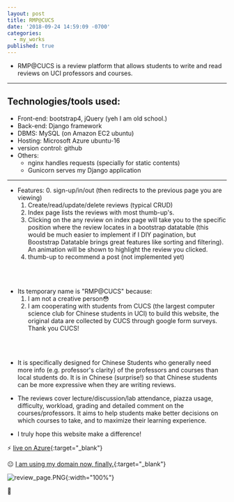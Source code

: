 ```yaml
---
layout: post
title: RMP@CUCS
date: '2018-09-24 14:59:09 -0700'
categories:
  - my_works
published: true
---
```


* RMP@CUCS is a review platform that allows students to write and read reviews on UCI professors and courses.

***
## Technologies/tools used:
* Front-end: bootstrap4, jQuery (yeh I am old school.)
* Back-end: Django framework
* DBMS: MySQL (on Amazon EC2 ubuntu)
* Hosting: Microsoft Azure ubuntu-16
* version control: github
* Others:
  - nginx handles requests (specially for static contents)
  - Gunicorn serves my Django application


***

* Features:
	0. sign-up/in/out (then redirects to the previous page you are viewing)
	1. Create/read/update/delete reviews (typical CRUD)
    2. Index page lists the reviews with most thumb-up's.
    3. Clicking on the any review on index page will take you to the specific position where the review locates in a bootstrap datatable (this would be much easier to implement if I DIY pagination, but Booststrap Datatable brings great features like sorting and filtering). An animation will be shown to highlight the review you clicked.
    4. thumb-up to recommend a post (not implemented yet)
<br />
<br />

* Its temporary name is "RMP@CUCS" because:
  1. I am not a creative person:flushed:  
  2. I am cooperating with students from CUCS (the largest computer science club for Chinese students in UCI) to build this website, the original data are collected by CUCS through google form surveys. Thank you CUCS!
<br />
<br />

* It is specifically designed for Chinese Students who generally need more info (e.g. professor's clarity) of the professors and courses than local students do. It is in Chinese (surprise!) so that Chinese students can be more expressive when they are writing reviews. 


* The reviews cover lecture/discussion/lab attendance, piazza usage, difficulty, workload, grading and detailed comment on the courses/professors. It aims to help students make better decisions on which courses to take, and to maximize their learning experience.


* I truly hope this website make a difference!


:zap: [live on Azure](http://13.66.192.54/rmp_uci/){:target="_blank"}

:neutral_face: [I am using my domain now, finally.](http://www.oset.info/rmp_uci/){:target="_blank"}

![review_page.PNG]({{site.baseurl}}/assets/img/review_page.PNG){:width="100%"}




:chicken:
